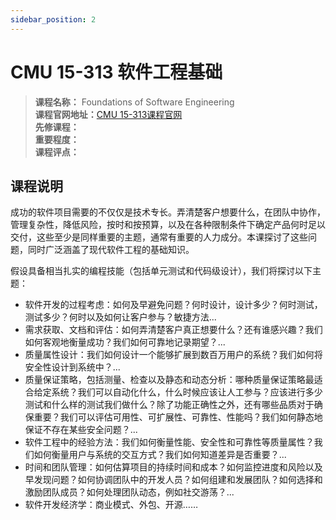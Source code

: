 ```yaml
---
sidebar_position: 2
---
```


# CMU 15-313 软件工程基础



>**课程名称：** Foundations of Software Engineering    
**课程官网地址：**[CMU 15-313课程官网](https://www.cs.cmu.edu/~ckaestne/15313/)     
**先修课程：**    
**重要程度：**     
**课程评点：**      


## 课程说明
成功的软件项目需要的不仅仅是技术专长。弄清楚客户想要什么，在团队中协作，管理复杂性，降低风险，按时和按预算，以及在各种限制条件下确定产品何时足以交付，这些至少是同样重要的主题，通常有重要的人力成分。本课探讨了这些问题，同时广泛涵盖了现代软件工程的基础知识。

假设具备相当扎实的编程技能（包括单元测试和代码级设计），我们将探讨以下主题：

- 软件开发的过程考虑：如何及早避免问题？何时设计，设计多少？何时测试，测试多少？何时以及如何让客户参与？敏捷方法...
- 需求获取、文档和评估：如何弄清楚客户真正想要什么？还有谁感兴趣？我们如何客观地衡量成功？我们如何可靠地记录期望？...
- 质量属性设计：我们如何设计一个能够扩展到数百万用户的系统？我们如何将安全性设计到系统中？...
- 质量保证策略，包括测量、检查以及静态和动态分析：哪种质量保证策略最适合给定系统？我们可以自动化什么，什么时候应该让人工参与？应该进行多少测试和什么样的测试我们做什么？除了功能正确性之外，还有哪些品质对于确保重要？我们可以评估可用性、可扩展性、可靠性、性能吗？我们如何静态地保证不存在某些安全问题？...
- 软件工程中的经验方法：我们如何衡量性能、安全性和可靠性等质量属性？我们如何衡量用户与系统的交互方式？我们如何知道差异是否重要？...
- 时间和团队管理：如何估算项目的持续时间和成本？如何监控进度和风险以及早发现问题？如何协调团队中的开发人员？如何组建和发展团队？如何选择和激励团队成员？如何处理团队动态，例如社交游荡？...
- 软件开发经济学：商业模式、外包、开源……


<Comment></Comment>
